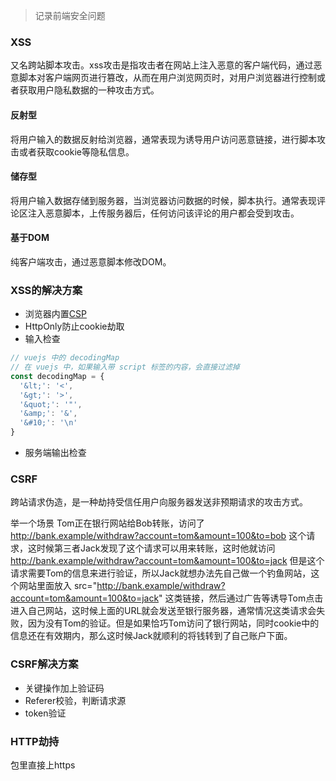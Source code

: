 >记录前端安全问题

### XSS

又名跨站脚本攻击。xss攻击是指攻击者在网站上注入恶意的客户端代码，通过恶意脚本对客户端网页进行篡改，从而在用户浏览网页时，对用户浏览器进行控制或者获取用户隐私数据的一种攻击方式。

#### 反射型
将用户输入的数据反射给浏览器，通常表现为诱导用户访问恶意链接，进行脚本攻击或者获取cookie等隐私信息。

#### 储存型
将用户输入数据存储到服务器，当浏览器访问数据的时候，脚本执行。通常表现评论区注入恶意脚本，上传服务器后，任何访问该评论的用户都会受到攻击。

#### 基于DOM
纯客户端攻击，通过恶意脚本修改DOM。

### XSS的解决方案
- 浏览器内置[CSP](https://imququ.com/post/content-security-policy-reference.html)
- HttpOnly防止cookie劫取
- 输入检查
```js
// vuejs 中的 decodingMap
// 在 vuejs 中，如果输入带 script 标签的内容，会直接过滤掉
const decodingMap = {
  '&lt;': '<',
  '&gt;': '>',
  '&quot;': '"',
  '&amp;': '&',
  '&#10;': '\n'
}
```
- 服务端输出检查


### CSRF
跨站请求伪造，是一种劫持受信任用户向服务器发送非预期请求的攻击方式。

举一个场景
Tom正在银行网站给Bob转账，访问了 http://bank.example/withdraw?account=tom&amount=100&to=bob 这个请求，这时候第三者Jack发现了这个请求可以用来转账，这时他就访问 http://bank.example/withdraw?account=tom&amount=100&to=jack 但是这个请求需要Tom的信息来进行验证，所以Jack就想办法先自己做一个钓鱼网站，这个网站里面放入 src="http://bank.example/withdraw?account=tom&amount=100&to=jack" 这类链接，然后通过广告等诱导Tom点击进入自己网站，这时候上面的URL就会发送至银行服务器，通常情况这类请求会失败，因为没有Tom的验证。但是如果恰巧Tom访问了银行网站，同时cookie中的信息还在有效期内，那么这时候Jack就顺利的将钱转到了自己账户下面。

### CSRF解决方案
- 关键操作加上验证码
- Referer校验，判断请求源
- token验证


### HTTP劫持
包里直接上https


